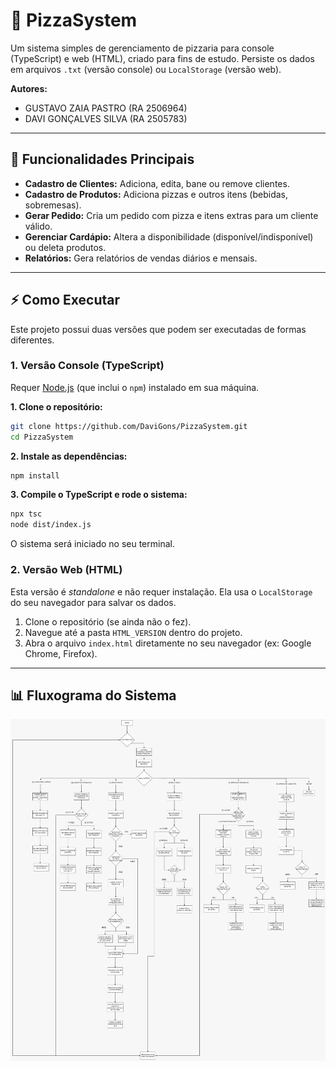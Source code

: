 # 🚀 PizzaSystem

Um sistema simples de gerenciamento de pizzaria para console (TypeScript) e web (HTML), criado para fins de estudo. Persiste os dados em arquivos `.txt` (versão console) ou `LocalStorage` (versão web).

**Autores:**

- GUSTAVO ZAIA PASTRO (RA 2506964)
- DAVI GONÇALVES SILVA (RA 2505783)

---

## 🍕 Funcionalidades Principais

- **Cadastro de Clientes:** Adiciona, edita, bane ou remove clientes.
- **Cadastro de Produtos:** Adiciona pizzas e outros itens (bebidas, sobremesas).
- **Gerar Pedido:** Cria um pedido com pizza e itens extras para um cliente válido.
- **Gerenciar Cardápio:** Altera a disponibilidade (disponível/indisponível) ou deleta produtos.
- **Relatórios:** Gera relatórios de vendas diários e mensais.

---

## ⚡ Como Executar

Este projeto possui duas versões que podem ser executadas de formas diferentes.

### 1\. Versão Console (TypeScript)

Requer [Node.js](https://nodejs.org/) (que inclui o `npm`) instalado em sua máquina.

**1. Clone o repositório:**

```bash
git clone https://github.com/DaviGons/PizzaSystem.git
cd PizzaSystem
```

**2. Instale as dependências:**

```bash
npm install
```

**3. Compile o TypeScript e rode o sistema:**

```bash
npx tsc
node dist/index.js
```

O sistema será iniciado no seu terminal.

### 2\. Versão Web (HTML)

Esta versão é _standalone_ e não requer instalação. Ela usa o `LocalStorage` do seu navegador para salvar os dados.

1.  Clone o repositório (se ainda não o fez).
2.  Navegue até a pasta `HTML_VERSION` dentro do projeto.
3.  Abra o arquivo `index.html` diretamente no seu navegador (ex: Google Chrome, Firefox).

---

## 📊 Fluxograma do Sistema

![image_alt](https://github.com/DaviGons/PizzaSystem/blob/3d81666e8d44812cdaf21d5313618a1e6a8469f7/fluxo.jpg)
